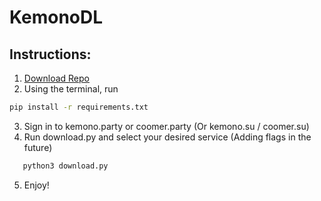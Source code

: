 # KemonoDL

## Instructions: 

1. [Download Repo](https://github.com/2000GHz/KemonoDL/archive/refs/heads/dev.zip)
2. Using the terminal, run 
```bash 
pip install -r requirements.txt
```
3. Sign in to kemono.party or coomer.party (Or kemono.su / coomer.su)
4. Run download.py and select your desired service (Adding flags in the future)
```bash
   python3 download.py
```   
5. Enjoy!